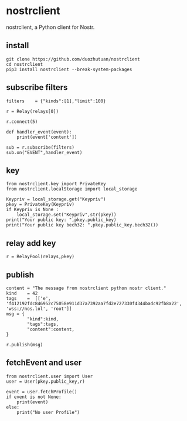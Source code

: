 # nostrclient
nostrclient, a Python client for Nostr.

## install
```
git clone https://github.com/duozhutuan/nostrclient
cd nostrclient
pip3 install nostrclient --break-system-packages
```

## subscribe filters

```
filters    = {"kinds":[1],"limit":100}

r = Relay(relays[0])

r.connect(5)

def handler_event(event):
    print(event['content'])

sub = r.subscribe(filters)
sub.on("EVENT",handler_event)

```

## key
```
from nostrclient.key import PrivateKey
from nostrclient.localStorage import local_storage

Keypriv = local_storage.get("Keypriv")
pkey = PrivateKey(Keypriv)
if Keypriv is None :
    local_storage.set("Keypriv",str(pkey))
print("Your public key: ",pkey.public_key)
print("Your public key bech32: ",pkey.public_key.bech32())

```


## relay add key 
```
r = RelayPool(relays,pkey)

```

## publish
```
content = "The message from nostrclient python nostr client."
kind    = 42
tags    =  [['e', 'f412192fdc846952c75058e911d37a7392aa7fd2e727330f4344badc92fb8a22', 'wss://nos.lol', 'root']]
msg = {
        "kind":kind,
        "tags":tags,
        "content":content,
}

r.publish(msg)

```

## fetchEvent and user

```
from nostrclient.user import User
user = User(pkey.public_key,r)

event = user.fetchProfile()
if event is not None:
    print(event)
else:
    print("No user Profile")

```
